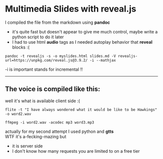 # Multimedia Slides with reveal.js

I compiled the file from the markdown using **pandoc**

- it's quite fast but doesn't appear to give me much control, maybe write
  a python script to do it later
- I had to use html **audio** tags as I needed autoplay behavior that
  **reveal** blocks :(

```pandoc -t revealjs -s -o myslides.html slides.md -V revealjs-url=https://unpkg.com/reveal.js@3.9.2/ -i --mathjax```

-i is important stands for incremental !!

---

## The voice is compiled like this:

well it's what is available client side :(

```flite -t "I have always wondered what it would be like to be Hawkings" -o word2.wav```

```ffmpeg -i word2.wav -acodec mp3 word3.mp3```

actually for my second attempt I used python and **gtts** <br>
WTF it's a-fecking-mazing but
 
- it is server side
- I don't know how many requests you are limited to on a free tier
